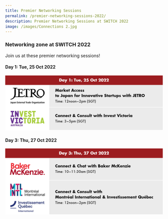 ```yaml
---
title: Premier Networking Sessions
permalink: /premier-networking-sessions-2022/
description: Premier Networking Sessions at SWITCH 2022
image: /images/Connections 2.jpg
---
```


### **Networking zone at SWITCH 2022**

Join us at these premier networking sessions!

####  **Day 1: Tue, 25 Oct 2022**
![](/images/Day%201.png)

####  **Day 3: Thu, 27 Oct 2022**
![](/images/Day%203.png)

